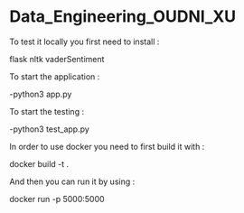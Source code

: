 # Data_Engineering_OUDNI_XU

To test it locally you first need to install :

flask
nltk
vaderSentiment

To start the application :

-python3 app.py

To start the testing :

-python3 test_app.py


In order to use docker you need to first build it with :

docker build -t <name> .
  
And then you can run it by using :

docker run -p 5000:5000 <name>
